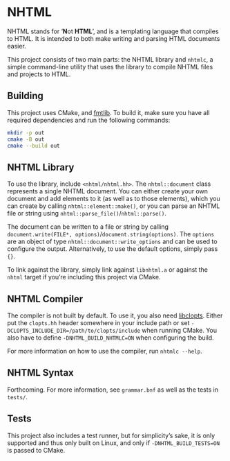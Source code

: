 # NHTML

NHTML stands for ‘**N**ot **HTML**’, and is a templating language that compiles to HTML. It is intended to both make writing
and parsing HTML documents easier.

This project consists of two main parts: the NHTML library and `nhtmlc`, a simple command-line utility that uses the library
to compile NHTML files and projects to HTML.

## Building
This project uses CMake, and [fmtlib](https://github.com/fmtlib/fmt). To build it, make sure you have all required dependencies
and run the following commands:
```bash
mkdir -p out
cmake -B out
cmake --build out
```
## NHTML Library
To use the library, include `<nhtml/nhtml.hh>`. The `nhtml::document` class represents a single NHTML document. You can either
create your own document and add elements to it (as well as to those elements), which you can create by calling `nhtml::element::make()`,
or you can parse an NHTML file or string using `nhtml::parse_file()`/`nhtml::parse()`.

The document can be written to a file or string by calling `document.write(FILE*, options)`/`document.string(options)`. The `options`
are an object of type `nhtml::document::write_options` and can be used to configure the output. Alternatively, to use the default
options, simply pass `{}`.

To link against the library, simply link against `libnhtml.a` or against the `nhtml` target if you’re including this
project via CMake.

## NHTML Compiler
The compiler is not built by default. To use it, you also need [libclopts](https://github.com/Sirraide/clopts). Either put the
`clopts.hh` header somewhere in your include path or set `-DCLOPTS_INCLUDE_DIR=/path/to/clopts/include` when running CMake. You
also have to define `-DNHTML_BUILD_NHTMLC=ON` when configuring the build.

For more information on how to use the compiler, run `nhtmlc --help`.

## NHTML Syntax
Forthcoming. For more information, see `grammar.bnf` as well as the
tests in `tests/`.

## Tests
This project also includes a test runner, but for simplicity’s sake, it is only supported and thus only built on Linux,
and only if `-DNHTML_BUILD_TESTS=ON` is passed to CMake.